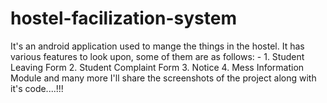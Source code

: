 # hostel-facilization-system
It's an android application used to mange the things in the hostel. It has various features to look upon, some of them are as follows: - 1. Student Leaving Form 2. Student Complaint Form 3. Notice 4. Mess Information Module and many more I'll share the screenshots of the project along with it's code....!!!
